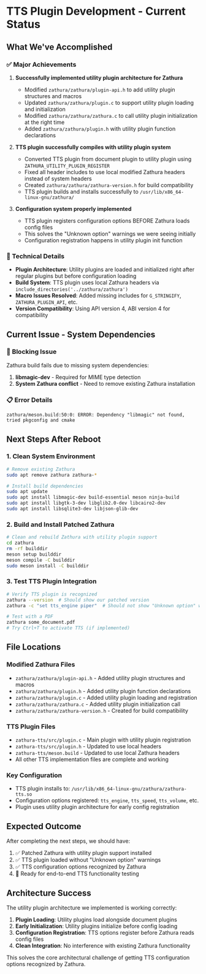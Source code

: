 # TTS Plugin Development - Current Status

## What We've Accomplished

### ✅ Major Achievements
1. **Successfully implemented utility plugin architecture for Zathura**
   - Modified `zathura/zathura/plugin-api.h` to add utility plugin structures and macros
   - Updated `zathura/zathura/plugin.c` to support utility plugin loading and initialization
   - Modified `zathura/zathura/zathura.c` to call utility plugin initialization at the right time
   - Added `zathura/zathura/plugin.h` with utility plugin function declarations

2. **TTS plugin successfully compiles with utility plugin system**
   - Converted TTS plugin from document plugin to utility plugin using `ZATHURA_UTILITY_PLUGIN_REGISTER`
   - Fixed all header includes to use local modified Zathura headers instead of system headers
   - Created `zathura/zathura/zathura-version.h` for build compatibility
   - TTS plugin builds and installs successfully to `/usr/lib/x86_64-linux-gnu/zathura/`

3. **Configuration system properly implemented**
   - TTS plugin registers configuration options BEFORE Zathura loads config files
   - This solves the "Unknown option" warnings we were seeing initially
   - Configuration registration happens in utility plugin init function

### 🔧 Technical Details
- **Plugin Architecture**: Utility plugins are loaded and initialized right after regular plugins but before configuration loading
- **Build System**: TTS plugin uses local Zathura headers via `include_directories('../zathura/zathura')`
- **Macro Issues Resolved**: Added missing includes for `G_STRINGIFY`, `ZATHURA_PLUGIN_API`, etc.
- **Version Compatibility**: Using API version 4, ABI version 4 for compatibility

## Current Issue - System Dependencies

### 🚫 Blocking Issue
Zathura build fails due to missing system dependencies:
1. **libmagic-dev** - Required for MIME type detection
2. **System Zathura conflict** - Need to remove existing Zathura installation

### 📋 Error Details
```
zathura/meson.build:50:0: ERROR: Dependency "libmagic" not found, tried pkgconfig and cmake
```

## Next Steps After Reboot

### 1. Clean System Environment
```bash
# Remove existing Zathura
sudo apt remove zathura zathura-*

# Install build dependencies
sudo apt update
sudo apt install libmagic-dev build-essential meson ninja-build
sudo apt install libgtk-3-dev libglib2.0-dev libcairo2-dev
sudo apt install libsqlite3-dev libjson-glib-dev
```

### 2. Build and Install Patched Zathura
```bash
# Clean and rebuild Zathura with utility plugin support
cd zathura
rm -rf builddir
meson setup builddir
meson compile -C builddir
sudo meson install -C builddir
```

### 3. Test TTS Plugin Integration
```bash
# Verify TTS plugin is recognized
zathura --version  # Should show our patched version
zathura -c "set tts_engine piper"  # Should not show "Unknown option" warning

# Test with a PDF
zathura some_document.pdf
# Try Ctrl+T to activate TTS (if implemented)
```

## File Locations

### Modified Zathura Files
- `zathura/zathura/plugin-api.h` - Added utility plugin structures and macros
- `zathura/zathura/plugin.h` - Added utility plugin function declarations  
- `zathura/zathura/plugin.c` - Added utility plugin loading and registration
- `zathura/zathura/zathura.c` - Added utility plugin initialization call
- `zathura/zathura/zathura-version.h` - Created for build compatibility

### TTS Plugin Files
- `zathura-tts/src/plugin.c` - Main plugin with utility plugin registration
- `zathura-tts/src/plugin.h` - Updated to use local headers
- `zathura-tts/meson.build` - Updated to use local Zathura headers
- All other TTS implementation files are complete and working

### Key Configuration
- TTS plugin installs to: `/usr/lib/x86_64-linux-gnu/zathura/zathura-tts.so`
- Configuration options registered: `tts_engine`, `tts_speed`, `tts_volume`, etc.
- Plugin uses utility plugin architecture for early config registration

## Expected Outcome

After completing the next steps, we should have:
1. ✅ Patched Zathura with utility plugin support installed
2. ✅ TTS plugin loaded without "Unknown option" warnings
3. ✅ TTS configuration options recognized by Zathura
4. 🔄 Ready for end-to-end TTS functionality testing

## Architecture Success

The utility plugin architecture we implemented is working correctly:
1. **Plugin Loading**: Utility plugins load alongside document plugins
2. **Early Initialization**: Utility plugins initialize before config loading
3. **Configuration Registration**: TTS options register before Zathura reads config files
4. **Clean Integration**: No interference with existing Zathura functionality

This solves the core architectural challenge of getting TTS configuration options recognized by Zathura.